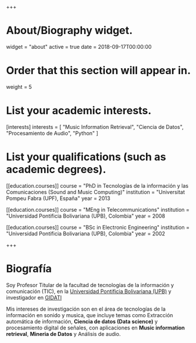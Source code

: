 +++
# About/Biography widget.
widget = "about"
active = true
date = 2018-09-17T00:00:00

# Order that this section will appear in.
weight = 5

# List your academic interests.
[interests]
  interests = [
  "Music Information Retrieval",
  "Ciencia de Datos",
  "Procesamiento de Audio",
  "Python"
  ]

  # List your qualifications (such as academic degrees).
  [[education.courses]]
    course = "PhD in Tecnologías de la información y las Comunicaciones (Sound and Music Computing)"
    institution = "Universitat Pompeu Fabra (UPF), España"
    year = 2013

  [[education.courses]]
    course = "MEng in Telecommunications"
    institution = "Universidad Pontificia Bolivariana (UPB), Colombia"
    year = 2008

  [[education.courses]]
    course = "BSc in Electronic Engineering"
    institution = "Universidad Pontificia Bolivariana (UPB), Colombia"
    year = 2002

  +++

  # Biografía
  Soy Profesor Titular de la facultad de tecnologías de la información y comunicación (TIC), en la [Universidad Pontificia Bolivariana (UPB)](http://www.upb.edu.co/) y investigador en [GIDATI](https://www.upb.edu.co/es/investigacion/nuestro-sistema/grupos/grupo-investigaciones-desarrollo-aplicacion-telecomunicaciones-informatica-medellin)

  Mis intereses de investigación son en el área de tecnologías de la información en sonido y musica, que incluye temas como Extracción automática de información, **Ciencia de datos (Data science)** y procesamiento digital de señales, con aplicaciones en **Music information retrieval**, **Mineria de Datos** y Análisis de audio.
